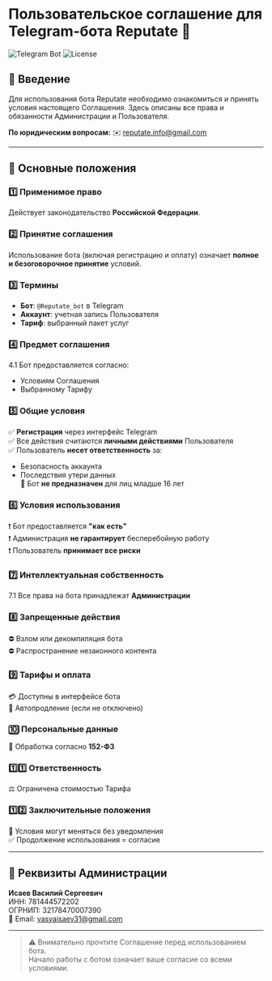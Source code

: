 # Пользовательское соглашение для Telegram-бота Reputate 🤖

![Telegram Bot](https://img.shields.io/badge/Telegram-Бот-blue.svg)
![License](https://img.shields.io/badge/Юридические-Условия-important.svg)

## 📌 Введение
Для использования бота Reputate необходимо ознакомиться и принять условия настоящего Соглашения. Здесь описаны все права и обязанности Администрации и Пользователя.

**По юридическим вопросам:** ✉️ [reputate.info@gmail.com](mailto:reputate.info@gmail.com)

---

## 📜 Основные положения

### 1️⃣ Применимое право
Действует законодательство **Российской Федерации**.

### 2️⃣ Принятие соглашения
Использование бота (включая регистрацию и оплату) означает **полное и безоговорочное принятие** условий.

### 3️⃣ Термины
- **Бот**: `@Reputate_bot` в Telegram
- **Аккаунт**: учетная запись Пользователя
- **Тариф**: выбранный пакет услуг

### 4️⃣ Предмет соглашения
4.1 Бот предоставляется согласно:
- Условиям Соглашения
- Выбранному Тарифу

### 5️⃣ Общие условия
✅ **Регистрация** через интерфейс Telegram  
✅ Все действия считаются **личными действиями** Пользователя  
✅ Пользователь **несет ответственность** за:  
   - Безопасность аккаунта  
   - Последствия утери данных  
🚫 Бот **не предназначен** для лиц младше 16 лет  

### 6️⃣ Условия использования
❗ Бот предоставляется **"как есть"**  
❗ Администрация **не гарантирует** бесперебойную работу  
❗ Пользователь **принимает все риски**  

### 7️⃣ Интеллектуальная собственность
7.1 Все права на бота принадлежат **Администрации**

### 8️⃣ Запрещенные действия
⛔ Взлом или декомпиляция бота  
⛔ Распространение незаконного контента  

### 9️⃣ Тарифы и оплата
💳 Доступны в интерфейсе бота  
🔄 Автопродление (если не отключено)  

### 🔟 Персональные данные
🔐 Обработка согласно **152-ФЗ**

### 1️⃣1️⃣ Ответственность
⚖️ Ограничена стоимостью Тарифа  

### 1️⃣2️⃣ Заключительные положения
🔄 Условия могут меняться без уведомления  
✅ Продолжение использования = согласие  

---

## 🏢 Реквизиты Администрации
**Исаев Василий Сергеевич**  
ИНН: 781444572202  
ОГРНИП: 32178470007390  
📧 Email: [vasyaisaev31@gmail.com](mailto:vasyaisaev31@gmail.com)

---

> ⚠️ Внимательно прочтите Соглашение перед использованием бота.  
> Начало работы с ботом означает ваше согласие со всеми условиями.
